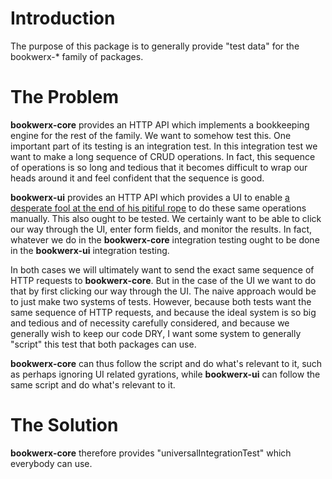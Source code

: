 # Introduction

The purpose of this package is to generally provide "test data" for the bookwerx-* family of packages.

# The Problem

**bookwerx-core** provides an HTTP API which implements a bookkeeping engine for the rest of the family.  We want to somehow test this. One important part of its testing is an integration test.  In this integration test we want to make a long sequence of CRUD operations.  In fact, this sequence of operations is so long and tedious that it becomes difficult to wrap our heads around it and feel confident that the sequence is good.

**bookwerx-ui** provides an HTTP API which provides a UI to enable [a desperate fool at the end of his pitiful rope](https://www.youtube.com/watch?v=87w655s3xKc#t=2m27s) to do these same operations manually.  This also ought to be tested.  We certainly want to be able to click our way through the UI, enter form fields, and monitor the results.  In fact, whatever we do in the **bookwerx-core** integration testing ought to be done in the **bookwerx-ui** integration testing.

In both cases we will ultimately want to send the exact same sequence of HTTP requests to **bookwerx-core**.  But in the case of the UI we want to do that by first clicking our way through the UI. The naive approach would be to just make two systems of tests. However, because both tests want the same sequence of HTTP requests, and because the ideal system is so big and tedious and of necessity carefully considered, and because we generally wish to keep our code DRY, I want some system to generally "script" this test that both packages can use.

**bookwerx-core** can thus follow the script and do what's relevant to it, such as perhaps ignoring UI related gyrations, while **bookwerx-ui** can follow the same script and do what's relevant to it.

# The Solution

**bookwerx-core** therefore provides "universalIntegrationTest" which everybody can use.